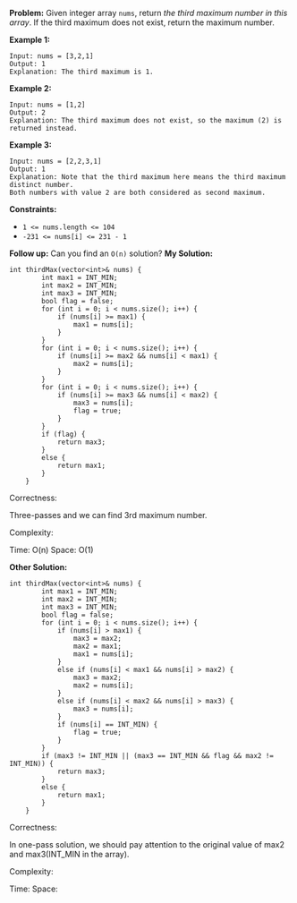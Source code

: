 **Problem:**
Given integer array `nums`, return *the third maximum number in this array*. If the third maximum does not exist, return the maximum number.

 

**Example 1:**

```
Input: nums = [3,2,1]
Output: 1
Explanation: The third maximum is 1.
```

**Example 2:**

```
Input: nums = [1,2]
Output: 2
Explanation: The third maximum does not exist, so the maximum (2) is returned instead.
```

**Example 3:**

```
Input: nums = [2,2,3,1]
Output: 1
Explanation: Note that the third maximum here means the third maximum distinct number.
Both numbers with value 2 are both considered as second maximum.
```

 

**Constraints:**

- `1 <= nums.length <= 104`
- `-231 <= nums[i] <= 231 - 1`

 

**Follow up:** Can you find an `O(n)` solution?
**My Solution:**
```
int thirdMax(vector<int>& nums) {
        int max1 = INT_MIN;
        int max2 = INT_MIN;
        int max3 = INT_MIN;
        bool flag = false;
        for (int i = 0; i < nums.size(); i++) {
            if (nums[i] >= max1) {
                max1 = nums[i];
            }
        }
        for (int i = 0; i < nums.size(); i++) {
            if (nums[i] >= max2 && nums[i] < max1) {
                max2 = nums[i];
            }
        }
        for (int i = 0; i < nums.size(); i++) {
            if (nums[i] >= max3 && nums[i] < max2) {
                max3 = nums[i];
                flag = true;
            }
        }
        if (flag) {
            return max3;
        }
        else {
            return max1;
        }
    }
```
Correctness:

Three-passes and we can find 3rd maximum number.

Complexity:

Time: O(n)
Space: O(1)

**Other Solution:**
```
int thirdMax(vector<int>& nums) {
        int max1 = INT_MIN;
        int max2 = INT_MIN;
        int max3 = INT_MIN;
        bool flag = false;
        for (int i = 0; i < nums.size(); i++) {
            if (nums[i] > max1) {
                max3 = max2;
                max2 = max1;
                max1 = nums[i];
            }
            else if (nums[i] < max1 && nums[i] > max2) {
                max3 = max2;
                max2 = nums[i];
            }
            else if (nums[i] < max2 && nums[i] > max3) {
                max3 = nums[i];
            }
            if (nums[i] == INT_MIN) {
                flag = true;
            }
        }
        if (max3 != INT_MIN || (max3 == INT_MIN && flag && max2 != INT_MIN)) {
            return max3;
        }
        else {
            return max1;
        }
    }
```
Correctness:

In one-pass solution, we should pay attention to the original value of max2 and max3(INT_MIN in the array).

Complexity:

Time: 
Space: 